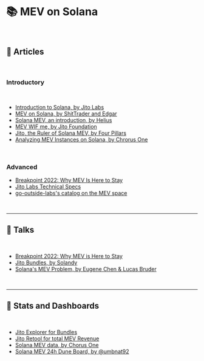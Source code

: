# 📚 MEV on Solana

<br>


## 📕 Articles

<br>

### Introductory

<br>

* [Introduction to Solana, by Jito Labs](https://www.jito.network/blog/introduction-to-solana/)
* [MEV on Solana, by ShitTrader and Edgar](https://www.umbraresearch.xyz/writings/mev-on-solana)
* [Solana MEV, an introduction, by Helius](https://www.helius.dev/blog/solana-mev-an-introduction)
* [MEV WIF me, by Jito Foundation](https://www.jito.network/blog/mev-wif-me/)
* [Jito, the Ruler of Solana MEV, by Four Pillars](https://4pillars.io/en/articles/jito-the-ruler-of-solana-mev/public)
* [Analyzing MEV Instances on Solana, by Chrorus One](https://medium.com/chorus-one/analyzing-mev-instances-on-solana-c30d06953ed8)

<br>

### Advanced 

* [Breakpoint 2022: Why MEV Is Here to Stay](https://www.youtube.com/watch?v=Of6gISbOsi0)  
* [Jito Labs Technical Specs](https://docs.google.com/document/d/1PNSpqR-bmQpRp-Vq5wmy-wwp9g8Ni4ikoWmRYnWO-CY/edit#heading=h.tdkwsfn244mp)
* [go-outside-labs's catalog on the MEV space](https://github.com/go-outside-labs/mev-toolkit)

<br>

---

## 📘 Talks

<br>

* [Breakpoint 2022: Why MEV is Here to Stay](https://www.youtube.com/watch?v=Of6gISbOsi0)
* [Jito Bundles, by Solandy](https://www.youtube.com/watch?v=HZ1pK9i6zx4)
* [Solana's MEV Problem, by Eugene Chen & Lucas Bruder](https://www.youtube.com/watch?v=IknurQzmVhY)

<br>


---

## 📙 Stats and Dashboards

<br>

* [Jito Explorer for Bundles](https://explorer.jito.wtf/)
* [Jito Retool for total MEV Revenue](https://jito.retool.com/embedded/public/e9932354-a5bb-44ef-bce3-6fbb7b187a89?ref=p2p.org)
* [Solana MEV data, by Chorus One](https://dune.com/chorus_one_research/solana-mev-data)
* [Solana MEV 24h Dune Board, by @umbnat92](https://dune.com/umbnat92/solana-mev-usdc-profit)
